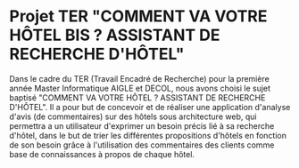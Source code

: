 # Projet TER "COMMENT VA VOTRE HÔTEL BIS ? ASSISTANT DE RECHERCHE D'HÔTEL"

Dans le cadre du TER (Travail Encadré de Recherche) pour la première année Master Informatique AIGLE et DECOL, nous avons choisi le sujet baptisé
"COMMENT VA VOTRE HÔTEL ? ASSISTANT DE RECHERCHE D'HÔTEL". Il a pour but de concevoir et de réaliser une application d'analyse d'avis (de commentaires) sur des hôtels
sous architecture web, qui permettra a un utilisateur d'exprimer un besoin précis lié à sa recherche d'hôtel, dans le but de trier les différentes propositions 
d'hôtels en fonction de son besoin grâce à l'utilisation des commentaires des clients comme base de connaissances à propos de chaque hôtel.
